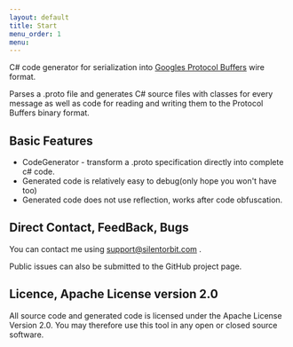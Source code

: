 ```yaml
---
layout: default
title: Start
menu_order: 1
menu:
---
```


C# code generator for serialization into [Googles Protocol Buffers](http://code.google.com/apis/protocolbuffers/docs/overview.html) wire format.

Parses a .proto file and generates C# source files
with classes for every message as well as code for
reading and writing them to the Protocol Buffers binary format.

## Basic Features

 * CodeGenerator - transform a .proto specification directly into complete c# code.
 * Generated code is relatively easy to debug(only hope you won't have too)
 * Generated code does not use reflection, works after code obfuscation.

## Direct Contact, FeedBack, Bugs

You can contact me using support@silentorbit.com .

Public issues can also be submitted to the GitHub project page.

## Licence, Apache License version 2.0

All source code and generated code is licensed under the Apache License Version 2.0.
You may therefore use this tool in any open or closed source software.
